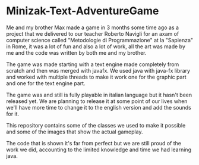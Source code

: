 # Minizak-Text-AdventureGame
Me and my brother Max made a game in 3 months some time ago as a project that we delivered to our teacher Roberto Navigli for an axam of computer science called "Metodologie di Programmazione" at la "Sapienza" in Rome, it was a lot of fun and also a lot of work, all the art was made by me and the code was written by both me and my brother.

The game was made starting with a text engine made completely from scratch and then was merged with javafx.
We used java with java-fx library and worked with multiple threads to make it work one for the graphic part and one for the text engine part.

The game was and still is fully playable in italian language but it hasn't been released yet. We are planning to release it at some point of our lives when we'll have more time to change it to the english version and add the sounds for it.

This repository contains some of the classes we used to make it possible and some of the images that show the actual gameplay.

The code that is shown it's far from perfect but we are still proud of the work we did, accounting to the limited knowledge and time we had learning java.
